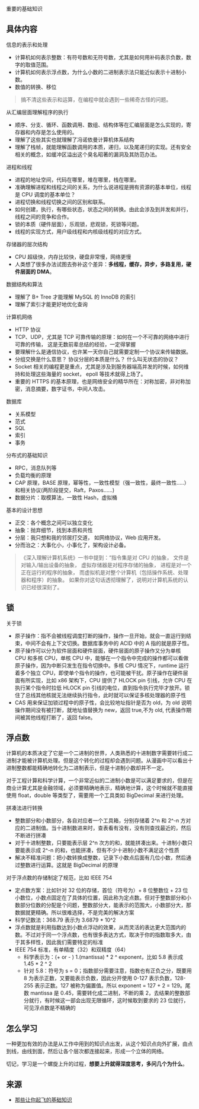 重要的基础知识

## 具体内容
信息的表示和处理
* 计算机如何表示整数：有符号数和无符号数，尤其是如何用补码表示负数，数字的取值范围。
* 计算机如何表示浮点数，为什么小数的二进制表示法只能近似表示十进制小数。
* 数值的转换、移位

> 搞不清这些表示和运算，在编程中就会遇到一些稀奇古怪的问题。

从汇编层面理解程序的执行
* 顺序、分支、循环、函数调用、数组、结构体等在汇编层面是怎么实现的，寄存器和内存是怎么使用的。
* 理解了这些其实也就理解了冯诺依曼计算机体系结构
* 理解了栈帧，就能理解函数调用的本质，递归，以及尾递归的实现。还有安全相关的概念，如缓冲区溢出这个臭名昭著的漏洞及其防范办法。

进程和线程
* 进程的地址空间，代码在哪里，堆在哪里，栈在哪里。
* 准确理解进程和线程之间的关系，为什么说进程是拥有资源的基本单位，线程是 CPU 调度的基本单位？
* 进程切换和线程切换之间的区别和联系。
* 如何创建，执行，有哪些状态，状态之间的转换。由此会涉及到并发和并行，线程之间的竞争和合作。
* 锁的本质（硬件层面），乐观锁，悲观锁，死锁等问题。
* 线程的实现方式，用户级线程和内核级线程的对应方式。

存储器的层次结构
* CPU 超级快，内存比较快，硬盘非常慢，网络更慢
* 人类想了很多办法试图去弥补这个差异：**多线程，缓存，异步，多路复用，硬件层面的 DMA**。

数据结构和算法
* 理解了 B+ Tree 才能理解 MySQL 的 InnoDB 的索引
* 理解了索引才能更好地优化查询

计算机网络
* HTTP 协议
* TCP、UDP，尤其是 TCP 可靠传输的原理：如何在一个不可靠的网络中进行可靠的传输， 这是无数前辈总结的经验，一定得掌握
* 要理解什么是通信协议，也许某一天你自己就需要定制一个协议来传输数据。
* 分组交换是什么意思？ 协议分层的本质是什么？ 什么叫无状态的协议？
* Socket 相关的编程更是重点，尤其是涉及到服务器端高并发的时候，如何维持和处理这些海量的 socket， epoll 等技术就得上场了。
* 重要的 HTTPS 的基本原理，也是网络安全的精华所在：对称加密，非对称加密，消息摘要，数字证书，中间人攻击。

数据库
* 关系模型
* 范式
* SQL
* 索引
* 事务

分布式的基础知识
* RPC，消息队列等
* 负载均衡的原理
* CAP 原理，BASE 原理，幂等性，一致性模型（强一致性，最终一致性.....）和相关协议(两阶段提交，Raft，Paxos......)
* 数据分片：取模算法，一致性 Hash，虚拟桶

基本的设计思想
* 正交：各个概念之间可以独立变化
* 抽象：抛弃细节，找到本质和共性
* 分层：我只想和我的邻居打交道， 如网络协议，Web 应用开发。
* 分而治之：大事化小，小事化了，架构设计必备。

> 《深入理解计算机系统》一书中提到：“指令集是对 CPU 的抽象， 文件是对输入/输出设备的抽象， 虚拟存储器是对程序存储的抽象， 进程是对一个正在运行的程序的抽象， 而虚拟机是对整个计算机（包括操作系统、处理器和程序）的抽象。 如果你对这句话透彻理解了，说明对计算机系统的认识已经很深刻了。

## 锁
关于锁
* 原子操作：指不会被线程调度打断的操作，操作一旦开始，就会一直运行到结束，中间不会有上下文切换。数据库事务中的 ACID 中的 A 指的就是原子性。
* 原子操作可以分为软件层面和硬件层面，硬件层面的原子操作又分为单核 CPU 和多核 CPU，单核 CPU 中，能够在一个指令中完成的操作都可以看做原子操作，因为中断只发生在指令切换中。多核 CPU 情况下，runtime 运行着多个独立 CPU，即使单个指令的操作，也可能被干扰。原子操作在硬件层面有所实现，比如 x86 架构下，CPU 提供了 HLOCK pin 引线，允许 CPU 在执行某个指令时拉低 HLOCK pin 引线的电位，直到指令执行完毕才放开。锁住了总线其他核就无法继续执行指令，此时就可以保证多核处理器的原子性
* CAS 用来保证加锁过程中的原子性，会比较地址指针是否为 old，为 old 说明操作期间没有被打断，就地址值替换为 new，返回 true,不为 old, 代表操作期间被其他线程打断了，返回 false。

## 浮点数
计算机的本质决定了它是一个二进制的世界，人类熟悉的十进制数字需要转行成二进制才能被计算机处理。但是这个转化的过程却会遇到问题。从漫画中可以看出十进制整数都能精确地转化为二进制表示，但是十进制小数却并不一定。

对于工程计算和科学计算，一个非常近似的二进制小数是可以满足要求的，但是在商业计算尤其是金融领域，必须要精确地表示，精确地计算，这个时候就不能直接使用 float，double 等类型了，需要用一个工具类如 BigDecimal 来进行处理。

拼凑法进行转换
* 整数部分和小数部分，各自对应者一个工具箱，分别存储着 2^n 和 2^-n 方对应的二进制值。当十进制数进来时，查表看有没有，没有则查找最近的，然后不断进行拼凑
* 对于十进制整数，只要能表示层 2^n 次方的和，就能拼凑出来。十进制小数只要能表示成 2^-n 的和，也能拼凑，但有不少十进制小数不满足这个性质
* 解决不精准问题：把小数转换成整数，记录下小数点后面有几位小数，然后通过整数进行运算。这就是 BigDecimal 的原理

对于浮点数的存储制定了规范，比如 IEEE 754
* 定点数方案：比如针对 32 位的存储，首位（符号为）+ 8 位整数位 + 23 位小数位，小数点固定在了具体的位置，因此称为定点数。但对于整数部分和小数部分位数的分配是个问题，整数部分大，能表示的范围大，小数部分大，那数据就更精确。所以很难选择，不是完美的解决方案
* 科学记数法：368.79 表示为 3.6879 * 10^2
* 浮点数就是利用指数达到小数点浮动的效果，从而灵活的表达更大范围内的数。不过对于同一个浮点数，也有很多表达方式，取决于你的指数取多大，由于其多样性，因此我们需要特定的标准
* IEEE 754 标准，有单精度（32）和双精度（64）
  * 科学表示为：(+ or - ) 1.(mantissa) * 2 ^ exponent，比如 5.8 表示成 1.45 * 2 ^ 2
  * 针对 5.8：符号为 s = 0；指数部分需要注意，指数也有正负之分，既要用 8 为表示正数，又要能表示负数，因此分开使用 0-127 表示负数，128-255 表示正数。127 被称为偏置值。所以 exponent = 127 + 2 = 129。尾数 mantissa 是 0.45，需要转化成二进制，不断的乘 2，去结果的整数部分就行，有时候这一部会出现无限循环，这时候取到要求的 23 位就行，可见浮点数是不精确的

## 怎么学习
一种更加有效的办法是从工作中用到的知识点出发，从这个知识点向外扩展，由点到线，由线到面，然后让各个层次都连接起来，形成一个立体的网络。

切记，学习是一个螺旋上升的过程，**想要上升就得深度思考，多问几个为什么**。

## 来源
* [那些让你起飞的基础知识](https://mp.weixin.qq.com/s/Rt9Kn8BoWVfxdBlYdpFDCQ)